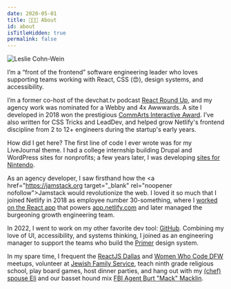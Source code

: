```yaml
---
date: 2020-05-01
title: 👩🏻‍💻 About
id: about
isTitleHidden: true
permalink: false
---
```


<img class="headshot" src="/images/leslie-profile.jpg" alt="Leslie Cohn-Wein" />

<p id="about" data-scroll-point>I’m a “front of the frontend” software engineering leader who loves supporting teams working with React, CSS (😍), design systems, and accessibility.</p>

I’m a former co-host of the devchat.tv podcast <a href="https://topenddevs.com/podcasts/react-round-up" target="_blank" rel="noopener nofollow">React Round Up</a>, and my agency work was nominated for a Webby and 4x Awwwards. A site I developed in 2018 won the prestigious <a href="https://www.commarts.com/project/26022/the-parker-palm-springs" target="_blank" rel="noopener nofollow">CommArts Interactive Award</a>. I’ve also written for CSS Tricks and LeadDev, and helped grow Netlify's frontend discipline from 2 to 12+ engineers during the startup's early years.

How did I get here? The first line of code I ever wrote was for my LiveJournal theme. I had a college internship building Drupal and WordPress sites for nonprofits; a few years later, I was developing <a href="https://web.archive.org/web/20150312155138/http://nesremix.nintendo.com/" target="_blank" rel="noopener nofollow">sites for Nintendo</a>.

As an agency developer, I saw firsthand how the <a href="https://jamstack.org target="_blank" rel="noopener nofollow">Jamstack</a> would revolutionize the web. I loved it so much that I joined Netlify in 2018 as employee number 30-something, where I <a href="https://twitter.com/lesliecdubs/status/1207770216576487425" target="_blank" rel="noopener nofollow">worked on the React app</a> that powers <a href="https://app.netlify.com" target="_blank" rel="noopener nofollow">app.netlify.com</a> and later managed the burgeoning growth engineering team.

In 2022, I went to work on my other favorite dev tool: <a href="https://github.com" ref="nofollow noopener" target="_blank">GitHub</a>. Combining my love of UI, accessibility, and systems thinking, I joined as an engineering manager to support the teams who build the <a href="https://primer.style/about/#team/" ref="nofollow noopener" target="_blank">Primer</a> design system.

In my spare time, I frequent the <a href="http://meetup.com/reactjsdallas" target="_blank" rel="noopener nofollow">ReactJS Dallas</a> and <a href="https://www.womenwhocode.com/dfw" target="_blank" rel="noopener nofollow">Women Who Code DFW</a> meetups, volunteer at <a href="https://jfsdallas.org" target="_blank" rel="noopener nofollow">Jewish Family Service</a>, teach ninth grade religious school, play board games, host dinner parties, and hang out with my <a href="http://www.thejoyfulbelly.com/" target="_blank" rel="noopener nofollow">(chef) spouse Eli</a> and our basset hound mix <a href="https://www.instagram.com/dammitmacklin/" target="_blank" rel="noopener nofollow">FBI Agent Burt "Mack" Macklin</a>.
